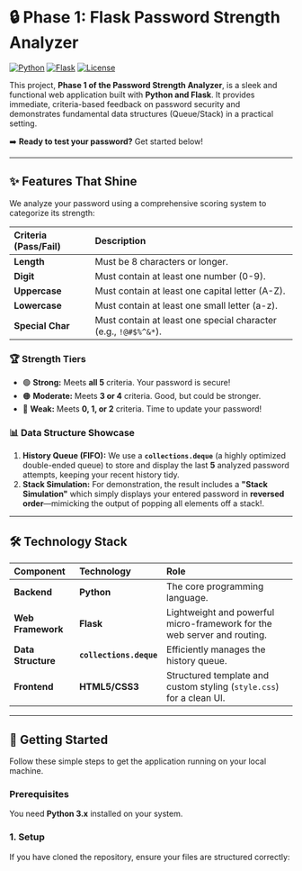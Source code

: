 # 🔒 Phase 1: Flask Password Strength Analyzer

[![Python](https://img.shields.io/badge/Python-3.8%2B-blue?logo=python&logoColor=white)](https://www.python.org/)
[![Flask](https://img.shields.io/badge/Flask-Framework-black?logo=flask)](https://flask.palletsprojects.com/)
[![License](https://img.shields.io/badge/License-MIT-green)](https://opensource.org/licenses/MIT)

This project, **Phase 1 of the Password Strength Analyzer**, is a sleek and functional web application built with **Python and Flask**. It provides immediate, criteria-based feedback on password security and demonstrates fundamental data structures (Queue/Stack) in a practical setting.

➡️ **Ready to test your password?** Get started below!

---

## ✨ Features That Shine

We analyze your password using a comprehensive scoring system to categorize its strength:

| Criteria (Pass/Fail) | Description |
| :--- | :--- |
| **Length** | Must be 8 characters or longer. |
| **Digit** | Must contain at least one number (0-9). |
| **Uppercase** | Must contain at least one capital letter (A-Z). |
| **Lowercase** | Must contain at least one small letter (a-z). |
| **Special Char** | Must contain at least one special character (e.g., `!@#$%^&*`). |

### 🏆 Strength Tiers

* 🟢 **Strong:** Meets **all 5** criteria. Your password is secure!
* 🟠 **Moderate:** Meets **3 or 4** criteria. Good, but could be stronger.
* 🔴 **Weak:** Meets **0, 1, or 2** criteria. Time to update your password!

### 📊 Data Structure Showcase

1.  **History Queue (FIFO):** We use a **`collections.deque`** (a highly optimized double-ended queue) to store and display the last **5** analyzed password attempts, keeping your recent history tidy.
2.  **Stack Simulation:** For demonstration, the result includes a **"Stack Simulation"** which simply displays your entered password in **reversed order**—mimicking the output of popping all elements off a stack!.

---

## 🛠️ Technology Stack

| Component | Technology | Role |
| :--- | :--- | :--- |
| **Backend** | **Python** | The core programming language. |
| **Web Framework** | **Flask** | Lightweight and powerful micro-framework for the web server and routing. |
| **Data Structure** | **`collections.deque`** | Efficiently manages the history queue. |
| **Frontend** | **HTML5/CSS3** | Structured template and custom styling (`style.css`) for a clean UI. |

---

## 🚀 Getting Started

Follow these simple steps to get the application running on your local machine.

### Prerequisites

You need **Python 3.x** installed on your system.

### 1. Setup

If you have cloned the repository, ensure your files are structured correctly:

